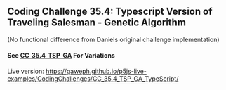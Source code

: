 ## Coding Challenge 35.4: Typescript Version of Traveling Salesman - Genetic Algorithm
(No functional difference from Daniels original challenge implementation)

#### See [CC_35.4_TSP_GA](https://github.com/CodingTrain/website/tree/master/CodingChallenges/CC_035_TSP/CC_35.4_TSP_GA) For Variations

Live version: https://gaweph.github.io/p5js-live-examples/CodingChallenges/CC_35.4_TSP_GA_TypeScript/
